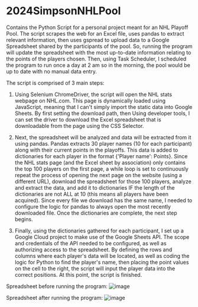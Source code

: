 # 2024SimpsonNHLPool
Contains the Python Script for a personal project meant for an NHL Playoff Pool. The script scrapes the web for an Excel file, uses pandas to extract relevant information, then uses gspread to upload data to a Google Spreadsheet shared
by the participants of the pool. So, running the program will update the spreadsheet with the most up-to-date information relating to the points of the players chosen. Then, using Task Scheduler, I scheduled the program to run once a day at 2 am
so in the morning, the pool would be up to date with no manual data entry. 

The script is comprised of 3 main steps:

1. Using Selenium ChromeDriver, the script will open the NHL stats webpage on NHL.com. This page is dynamically loaded using JavaScript, meaning that I can't simply import the static data into Google Sheets. By first setting the download path,
  then Using developer tools, I can set the driver to download the Excel spreadsheet that is downloadable from the page using the CSS Selector.

2. Next, the spreadsheet will be analyzed and data will be extracted from it using pandas. Pandas extracts 30 player names (10 for each participant) along with their current points in the playoffs. This data is added to dictionaries for each player in the format
   {'Player name': Points}. Since the NHL stats page (and the Excel sheet by association) only contains the top 100 players on the first page, a while loop is set to continuously repeat the process of opening the next page on the website (using a different URL),
   download the spreadsheet for those 100 players, analyze and extract the data, and add it to dictionaries IF the length of the dictionaries are not ALL at 10 (this means all players have been acquired). Since every file we download has the same name, I
   needed to configure the logic for pandas to always open the most recently downloaded file. Once the dictionaries are complete, the next step begins.

4. Finally, using the dictionaries gathered for each participant, I set up a Google Cloud project to make use of the Google Sheets API. The scope and credentials of the API needed to be configured, as well as authorizing access to the spreadsheet.
  By defining the rows and columns where each player's data will be located, as well as coding the logic for Python to find the player's name, then placing the point values on the cell to the right, the script will input the player data into the correct positions.
  At this point, the script is finished.

Spreadsheet before running the program:
![image](https://github.com/owensimpson/2024SimpsonNHLPool/assets/167917725/09c14ea6-d73e-42d0-a338-e6be99d6821c)

Spreadsheet after running the program:
![image](https://github.com/owensimpson/2024SimpsonNHLPool/assets/167917725/1d15b897-b370-4fd2-bbf8-833a76eee4ad)
